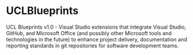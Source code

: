 # UCLBlueprints
UCL Blueprints  v1.0 - Visual Studio extensions that integrate Visual Studio, GitHub, and Microsoft Office (and possibly other Microsoft tools and technologies in the future) to enhance project delivery, documentation and reporting standards in git repositories for software development teams.
